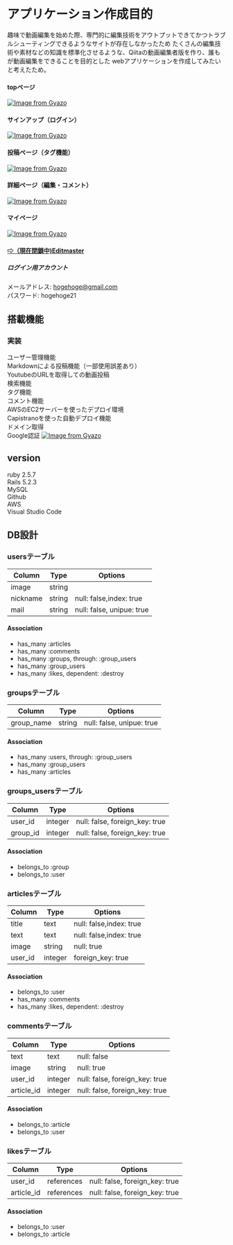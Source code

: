 # アプリケーション作成目的
趣味で動画編集を始めた際、専門的に編集技術をアウトプットできてかつトラブルシューティングできるようなサイトが存在しなかったため
たくさんの編集技術や素材などの知識を標準化させるような、Qiitaの動画編集者版を作り、誰もが動画編集をできることを目的とした
webアプリケーションを作成してみたいと考えたため。
 
#### topページ
[![Image from Gyazo](https://i.gyazo.com/caefe181eb423b3c9e44975c87e63eb1.png)](https://gyazo.com/caefe181eb423b3c9e44975c87e63eb1)  
#### サインアップ（ログイン）  
[![Image from Gyazo](https://i.gyazo.com/5a7be30bf56a420221bc91d0120d2717.gif)](https://gyazo.com/5a7be30bf56a420221bc91d0120d2717)  
#### 投稿ページ（タグ機能）
[![Image from Gyazo](https://i.gyazo.com/c4f280aada14b56b39087bfef6fbee01.gif)](https://gyazo.com/c4f280aada14b56b39087bfef6fbee01)  
#### 詳細ページ（編集・コメント）  
[![Image from Gyazo](https://i.gyazo.com/bbad7e49d094cddcc3bb4ea9c57f30b5.png)](https://gyazo.com/bbad7e49d094cddcc3bb4ea9c57f30b5)  
#### マイページ
[![Image from Gyazo](https://i.gyazo.com/a7e2195558ac7be86b6ef01697131bae.png)](https://gyazo.com/a7e2195558ac7be86b6ef01697131bae)  

#### [⇨（現在閉鎖中)Editmaster](http://www.editmasterhub.com/)  
##### ログイン用アカウント  
メールアドレス: hogehoge@gmail.com  
パスワード: hogehoge21  

## 搭載機能
### 実装
ユーザー管理機能  
Markdownによる投稿機能（一部使用誤差あり）  
YoutubeのURLを取得しての動画投稿  
検索機能  
タグ機能  
コメント機能  
AWSのEC2サーバーを使ったデプロイ環境  
Capistranoを使った自動デプロイ機能  
ドメイン取得  
Google認証
[![Image from Gyazo](https://i.gyazo.com/102b70c55422cecd9e79c8808ecdaee0.gif)](https://gyazo.com/102b70c55422cecd9e79c8808ecdaee0)

## version
ruby 2.5.7  
Rails 5.2.3  
MySQL  
Github  
AWS  
Visual Studio Code  
## DB設計 

### usersテーブル

|Column|Type|Options|
|------|----|-------|
|image|string|
|nickname|string|null: false,index: true|
|mail|string|null: false, unipue: true|

#### Association
- has_many :articles
- has_many :comments
- has_many :groups, through: :group_users
- has_many :group_users
- has_many :likes, dependent: :destroy

### groupsテーブル

|Column|Type|Options|
|------|----|-------|
|group_name|string|null: false, unipue: true|

#### Association
- has_many :users, through: :group_users
- has_many :group_users
- has_many :articles


### groups_usersテーブル

|Column|Type|Options|
|------|----|-------|
|user_id|integer|null: false, foreign_key: true|
|group_id|integer|null: false, foreign_key: true|

#### Association
- belongs_to :group
- belongs_to :user

### articlesテーブル

|Column|Type|Options|
|------|----|-------|
|title|text|null: false,index: true|
|text|text|null: false,index: true|
|image|string|null: true|
|user_id|integer|foreign_key: true|


#### Association
- belongs_to :user
- has_many :comments
- has_many :likes, dependent: :destroy

### commentsテーブル

|Column|Type|Options|
|------|----|-------|
|text|text|null: false|
|image|string|null: true|
|user_id|integer|null: false, foreign_key: true|
|article_id|integer|null: false, foreign_key: true|

#### Association
- belongs_to :article
- belongs_to :user

### likesテーブル
|Column|Type|Options|
|------|----|-------|
|user_id|references|null: false, foreign_key: true|
|article_id|references|null: false, foreign_key: true|

#### Association
- belongs_to :user
- belongs_to :article

